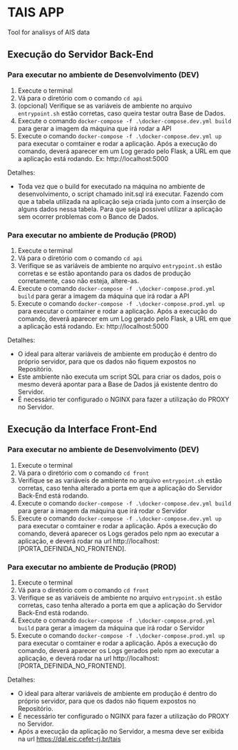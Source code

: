 # TAIS APP
Tool for analisys of AIS data

## Execução do Servidor Back-End

### Para executar no ambiente de Desenvolvimento (DEV)

1. Execute o terminal
2. Vá para o diretório com o comando ```cd api ```
3. (opcional) Verifique se as variáveis de ambiente no arquivo `entrypoint.sh` estão corretas, caso queira testar outra Base de Dados.
4. Execute o comando ```docker-compose -f .\docker-compose.dev.yml build``` para gerar a imagem da máquina que irá rodar a API
5. Execute o comando  ```docker-compose -f .\docker-compose.dev.yml up``` para executar o comtainer e rodar a aplicação. Após a execução do comando, deverá aparecer em um Log gerado pelo Flask, a URL em que a aplicação está rodando. Ex: http://localhost:5000

Detalhes:
* Toda vez que o build for executado na máquina no ambiente de desenvolvimento, o script chamado init.sql irá executar. Fazendo com que a tabela utilizada na aplicação seja criada junto com a inserção de alguns dados nessa tabela. Para que seja possivel utilizar a aplicação sem ocorrer problemas com o Banco de Dados.

### Para executar no ambiente de Produção (PROD)

1. Execute o terminal
2. Vá para o diretório com o comando ```cd api ```
3. Verifique se as variáveis de ambiente no arquivo `entrypoint.sh` estão corretas e se estão apontando para os dados de produção corretamente, caso não esteja, altere-as.
4. Execute o comando ```docker-compose -f .\docker-compose.prod.yml build``` para gerar a imagem da máquina que irá rodar a API
5. Execute o comando  ```docker-compose -f .\docker-compose.prod.yml up``` para executar o comtainer e rodar a aplicação. Após a execução do comando, deverá aparecer em um Log gerado pelo Flask, a URL em que a aplicação está rodando. Ex: http://localhost:5000

Detalhes:
* O ideal para alterar variáveis de ambiente em produção é dentro do próprio servidor, para que os dados não fiquem expostos no Repositório.
* Este ambiente não executa um script SQL para criar os dados, pois o mesmo deverá apontar para a Base de Dados já existente dentro do Servidor.
* É necessário ter configurado o NGINX para fazer a utilização do PROXY no Servidor.

## Execução da Interface Front-End

### Para executar no ambiente de Desenvolvimento (DEV)
1. Execute o terminal
2. Vá para o diretório com o comando ```cd front ```
3. Verifique se as variáveis de ambiente no arquivo `entrypoint.sh` estão corretas, caso tenha alterado a porta em que a aplicação do Servidor Back-End está rodando.
4. Execute o comando ```docker-compose -f .\docker-compose.dev.yml build``` para gerar a imagem da máquina que irá rodar o Servidor
5. Execute o comando  ```docker-compose -f .\docker-compose.dev.yml up``` para executar o comtainer e rodar a aplicação. Após a execução do comando, deverá aparecer os Logs gerados pelo npm ao executar a aplicação, e deverá rodar na url http://localhost:[PORTA_DEFINIDA_NO_FRONTEND].

### Para executar no ambiente de Produção (PROD)

1. Execute o terminal
2. Vá para o diretório com o comando ```cd front ```
3. Verifique se as variáveis de ambiente no arquivo `entrypoint.sh` estão corretas, caso tenha alterado a porta em que a aplicação do Servidor Back-End está rodando.
4. Execute o comando ```docker-compose -f .\docker-compose.prod.yml build``` para gerar a imagem da máquina que irá rodar o Servidor
5. Execute o comando  ```docker-compose -f .\docker-compose.prod.yml up``` para executar o comtainer e rodar a aplicação. Após a execução do comando, deverá aparecer os Logs gerados pelo npm ao executar a aplicação, e deverá rodar na url http://localhost:[PORTA_DEFINIDA_NO_FRONTEND].

Detalhes:
* O ideal para alterar variáveis de ambiente em produção é dentro do próprio servidor, para que os dados não fiquem expostos no Repositório.
* É necessário ter configurado o NGINX para fazer a utilização do PROXY no Servidor.
* Após a execução da aplicação no Servidor, a mesma deve ser exibida na url https://dal.eic.cefet-rj.br/tais
